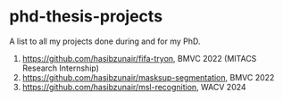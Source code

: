 # phd-thesis-projects
A list to all my projects done during and for my PhD.

1. https://github.com/hasibzunair/fifa-tryon, BMVC 2022 (MITACS Research Internship)
2. https://github.com/hasibzunair/masksup-segmentation, BMVC 2022
3. https://github.com/hasibzunair/msl-recognition, WACV 2024
